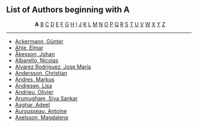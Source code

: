 <h2>List of Authors beginning with A</h2>
<p style="text-align:center"><b>A</b>&nbsp;<a href="authors_B.html">B</a>&nbsp;<a href="authors_C.html">C</a>&nbsp;<a href="authors_D.html">D</a>&nbsp;<a href="authors_E.html">E</a>&nbsp;<a href="authors_F.html">F</a>&nbsp;<a href="authors_G.html">G</a>&nbsp;<a href="authors_H.html">H</a>&nbsp;<a href="authors_I.html">I</a>&nbsp;<a href="authors_J.html">J</a>&nbsp;<a href="authors_K.html">K</a>&nbsp;<a href="authors_L.html">L</a>&nbsp;<a href="authors_M.html">M</a>&nbsp;<a href="authors_N.html">N</a>&nbsp;<a href="authors_O.html">O</a>&nbsp;<a href="authors_P.html">P</a>&nbsp;<a href="authors_Q.html">Q</a>&nbsp;<a href="authors_R.html">R</a>&nbsp;<a href="authors_S.html">S</a>&nbsp;<a href="authors_T.html">T</a>&nbsp;<a href="authors_U.html">U</a>&nbsp;<a href="authors_V.html">V</a>&nbsp;<a href="authors_W.html">W</a>&nbsp;<a href="authors_X.html">X</a>&nbsp;<a href="authors_Y.html">Y</a>&nbsp;<a href="authors_Z.html">Z</a>&nbsp;</p>
<hr width="98%" />
<ul class="authors_list">
<li><a href="author_0.html">Ackermann, Günter</a></li><li><a href="author_1.html">Ahle, Elmar</a></li><li><a href="author_2.html">Åkesson, Johan</a></li><li><a href="author_3.html">Albarello, Nicolas</a></li><li><a href="author_4.html">Alvarez Rodríguez, Jose María</a></li><li><a href="author_5.html">Andersson, Christian</a></li><li><a href="author_6.html">Andres, Markus</a></li><li><a href="author_7.html">Andresen, Lisa</a></li><li><a href="author_8.html">Andrieu, Olivier</a></li><li><a href="author_9.html">Arumugham, Siva Sankar</a></li><li><a href="author_10.html">Asghar, Adeel</a></li><li><a href="author_11.html">Aurousseau, Antoine</a></li><li><a href="author_12.html">Axelsson, Magdalena</a></li></ul>